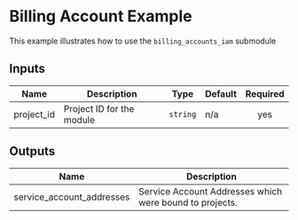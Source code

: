 # Billing Account Example

This example illustrates how to use the `billing_accounts_iam` submodule

<!-- BEGINNING OF PRE-COMMIT-TERRAFORM DOCS HOOK -->
## Inputs

| Name | Description | Type | Default | Required |
|------|-------------|------|---------|:--------:|
| project\_id | Project ID for the module | `string` | n/a | yes |

## Outputs

| Name | Description |
|------|-------------|
| service\_account\_addresses | Service Account Addresses which were bound to projects. |

<!-- END OF PRE-COMMIT-TERRAFORM DOCS HOOK -->

